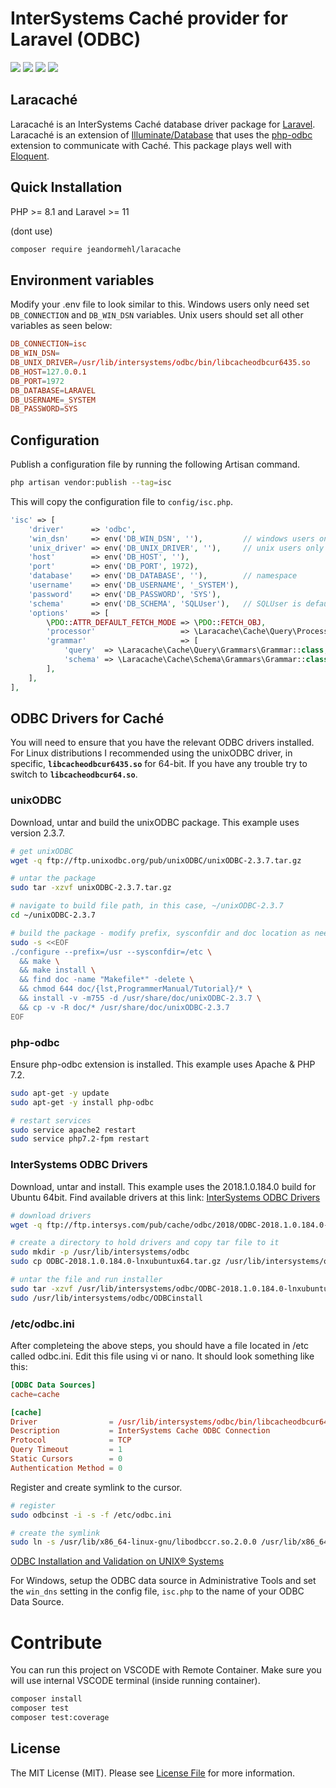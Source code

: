 # InterSystems Caché provider for Laravel (ODBC)

<p>
  <img src="https://img.shields.io/packagist/l/jeandormehl/laracache" /> 
  <img src="https://codecov.io/gh/jeandormehl/laracache/branch/master/graph/badge.svg"/>
  </a>
  <img src="https://img.shields.io/packagist/v/jeandormehl/laracache.svg" /> 
  <img src="https://img.shields.io/packagist/dt/jeandormehl/laracache.svg" /> 
</p>

## Laracaché

Laracaché is an InterSystems Caché database driver package for [Laravel](http://laravel.com/). Laracaché is an extension of [Illuminate/Database](https://github.com/illuminate/database) that uses the [php-odbc](http://php.net/odbc) extension to communicate with Caché. This package plays well with [Eloquent](https://laravel.com/docs/master/eloquent).

## Quick Installation

PHP >= 8.1 and Laravel >= 11

 (dont use) 
```bash
composer require jeandormehl/laracache
```

## Environment variables

Modify your .env file to look similar to this. Windows users only need set `DB_CONNECTION` and `DB_WIN_DSN` variables. Unix users should set all other variables as seen below:

```conf
DB_CONNECTION=isc
DB_WIN_DSN=
DB_UNIX_DRIVER=/usr/lib/intersystems/odbc/bin/libcacheodbcur6435.so
DB_HOST=127.0.0.1
DB_PORT=1972
DB_DATABASE=LARAVEL
DB_USERNAME=_SYSTEM
DB_PASSWORD=SYS
```

## Configuration

Publish a configuration file by running the following Artisan command.

```bash
php artisan vendor:publish --tag=isc
```
This will copy the configuration file to `config/isc.php`.

```php
'isc' => [
    'driver'      => 'odbc',
    'win_dsn'     => env('DB_WIN_DSN', ''),         // windows users only
    'unix_driver' => env('DB_UNIX_DRIVER', ''),     // unix users only
    'host'        => env('DB_HOST', ''),
    'port'        => env('DB_PORT', 1972),
    'database'    => env('DB_DATABASE', ''),        // namespace
    'username'    => env('DB_USERNAME', '_SYSTEM'),
    'password'    => env('DB_PASSWORD', 'SYS'),
    'schema'      => env('DB_SCHEMA', 'SQLUser'),   // SQLUser is default, avoid changing if possible
    'options'     => [
        \PDO::ATTR_DEFAULT_FETCH_MODE => \PDO::FETCH_OBJ,
        'processor'                   => \Laracache\Cache\Query\Processors\Processor::class,
        'grammar'                     => [
            'query'  => \Laracache\Cache\Query\Grammars\Grammar::class,
            'schema' => \Laracache\Cache\Schema\Grammars\Grammar::class,
        ],
    ],
],
```

## ODBC Drivers for Caché
You will need to ensure that you have the relevant ODBC drivers installed. For Linux distributions I recommended using the unixODBC driver, in specific, **`libcacheodbcur6435.so`** for 64-bit. If you have any trouble try to switch to **`libcacheodbcur64.so`**.

### unixODBC
Download, untar and build the unixODBC package. This example uses version 2.3.7.

```bash
# get unixODBC
wget -q ftp://ftp.unixodbc.org/pub/unixODBC/unixODBC-2.3.7.tar.gz

# untar the package
sudo tar -xzvf unixODBC-2.3.7.tar.gz

# navigate to build file path, in this case, ~/unixODBC-2.3.7
cd ~/unixODBC-2.3.7

# build the package - modify prefix, sysconfdir and doc location as needed
sudo -s <<EOF
./configure --prefix=/usr --sysconfdir=/etc \
  && make \
  && make install \
  && find doc -name "Makefile*" -delete \
  && chmod 644 doc/{lst,ProgrammerManual/Tutorial}/* \
  && install -v -m755 -d /usr/share/doc/unixODBC-2.3.7 \
  && cp -v -R doc/* /usr/share/doc/unixODBC-2.3.7
EOF
```

### php-odbc
Ensure php-odbc extension is installed. This example uses Apache & PHP 7.2.

```bash
sudo apt-get -y update
sudo apt-get -y install php-odbc

# restart services
sudo service apache2 restart
sudo service php7.2-fpm restart
```

### InterSystems ODBC Drivers
Download, untar and install. This example uses the 2018.1.0.184.0 build for Ubuntu 64bit. Find available drivers at this link:
[InterSystems ODBC Drivers](ftp://ftp.intersys.com/pub/cache/odbc)

```bash
# download drivers
wget -q ftp://ftp.intersys.com/pub/cache/odbc/2018/ODBC-2018.1.0.184.0-lnxubuntux64.tar.gz

# create a directory to hold drivers and copy tar file to it
sudo mkdir -p /usr/lib/intersystems/odbc
sudo cp ODBC-2018.1.0.184.0-lnxubuntux64.tar.gz /usr/lib/intersystems/odbc

# untar the file and run installer
sudo tar -xzvf /usr/lib/intersystems/odbc/ODBC-2018.1.0.184.0-lnxubuntux64.tar.gz
sudo /usr/lib/intersystems/odbc/ODBCinstall
```

### /etc/odbc.ini
After completeing the above steps, you should have a file located in /etc called odbc.ini. Edit this file using vi or nano. It should look something like this:

```conf
[ODBC Data Sources]
cache=cache

[cache]
Driver                = /usr/lib/intersystems/odbc/bin/libcacheodbcur6435.so
Description           = InterSystems Cache ODBC Connection
Protocol              = TCP
Query Timeout         = 1
Static Cursors        = 0
Authentication Method = 0
```

Register and create symlink to the cursor.

```bash
# register
sudo odbcinst -i -s -f /etc/odbc.ini

# create the symlink
sudo ln -s /usr/lib/x86_64-linux-gnu/libodbccr.so.2.0.0 /usr/lib/x86_64-linux-gnu/odbc/libodbccr.so
```

[ODBC Installation and Validation on UNIX® Systems](https://docs.intersystems.com/latest/csp/docbook/DocBook.UI.Page.cls?KEY=BGOD_unixinst)

For Windows, setup the ODBC data source in Administrative Tools and set the `win_dns` setting in the config file, `isc.php` to the name of your ODBC Data Source.

# Contribute

You can run this project on VSCODE with Remote Container. Make sure you will use internal VSCODE terminal (inside running container).

```bash
composer install
composer test
composer test:coverage
```

## License

The MIT License (MIT). Please see [License File](LICENSE.md) for more information.
